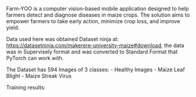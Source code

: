 Farm-YOO is a computer vision-based mobile application designed to help farmers detect and diagnose diseases in maize crops. The solution aims to empower farmers to take early action, minimize crop loss, and improve yield.

Data used here was obtained Dataset ninja at: https://datasetninja.com/makerere-university-maize#download, the data was in Supervisely format and was converted to Standard Format that PyTorch can work with.

The Dataset has 594 Images of 3 classes:
    - Healthy Images
    - Maize Leaf Blight
    - Maize Streak Virus

Training results:
